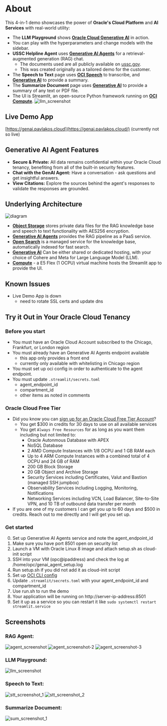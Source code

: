 # About

 This 4-in-1 demo showcases the power of **Oracle's Cloud Platform** and **AI Services** with real-world utility:
- The **LLM Playground** shows [**Oracle Cloud Generative AI**](https://docs.oracle.com/en-us/iaas/Content/generative-ai/home.htm) in action. 
- You can play with the hyperparameters and change models with the sidebar.
- **USSC Helpline Agent** uses [**Generative AI Agents**](https://docs.oracle.com/en-us/iaas/Content/generative-ai-agents/home.htm) for a retrieval-augmented generation (RAG) chat.
    - The documents used are all publicly available on [ussc.gov](https://www.ussc.gov/product-type/primers).
    - This was created originally as a tailored demo for the customer. 
- The **Speech to Text** page uses [**OCI Speech**](https://docs.oracle.com/en-us/iaas/Content/speech/home.htm) to transcribe, and [**Generative AI**]((https://docs.oracle.com/en-us/iaas/Content/generative-ai/home.htm)) to provide a summary. 
- The **Summarize Document** page uses [**Generative AI**](https://docs.oracle.com/en-us/iaas/Content/generative-ai/home.htm) to provide a summary of any text or PDF file.
- The UI is Streamlit, an open-source Python framework running on [**OCI Compute**](https://docs.oracle.com/en-us/iaas/Content/Compute/home.htm).
![llm_screenshot](screenshots/llm.png)

## Live Demo App
[https://genai.pavlakos.cloud](https://genai.pavlakos.cloud/) (currently not so live)

<!-- - Use **RAG Agent** to chat with an AI that has specialized knowledge of Oracle Cloud for US Government. 
  - Ask it things like `How can Oracle Cloud support my agency's zero trust journey?`
- Use **LLM Playground** to chat with foundational models on Oracle Cloud Generative AI Service.
  - You can play with the hyperparamters and change models with the sidebar.
  - Try them out by clicking the links on the sidebar to the left! -->

## Generative AI Agent Features
- **Secure & Private:** All data remains confidential within your Oracle Cloud tenancy, benefiting from all of the built-in security features.
- **Chat with the GenAI Agent:** Have a conversation - ask questions and get insightful answers.
- **View Citations:** Explore the sources behind the agent's responses to validate the responses are grounded. 

## Underlying Architecture
![diagram](screenshots/RAG%20Demo%20Diagram.png)
- [**Object Storage**](https://docs.oracle.com/en-us/iaas/Content/Object/home.htm) stores private data files for the RAG knowledge base and speech to text functionality with AES256 encryption.
- [**Generative AI Agents**](https://docs.oracle.com/en-us/iaas/Content/generative-ai-agents/home.htm) provides the RAG pipeline as a PaaS service. 
- [**Open Search**](https://docs.oracle.com/en-us/iaas/Content/search-opensearch/home.htm) is a managed service for the knowledge base, automatically indexed for fast search. 
- [**Generative AI**](https://docs.oracle.com/en-us/iaas/Content/generative-ai/home.htm) Can be either shared or dedicated hosting, with your choice of Cohere and Meta for Large Language Model (LLM).
- [**Compute**](https://docs.oracle.com/en-us/iaas/Content/Compute/home.htm) - a E5 Flex (1 OCPU) virtual machine hosts the Streamlit app to provide the UI. 

## Known Issues
- Live Demo App is down
    - need to rotate SSL certs and update dns

## Try it Out in Your Oracle Cloud Tenancy
### Before you start
- You must have an Oracle Cloud Account subscribed to the Chicago, Frankfurt, or London region
- You must already have an Generative AI Agents endpoint available
  - this app only provides a front end
  - currently only available with whitelisting in Chicago region
- You must set up oci config in order to authenticate to the agent endpoint.
- You must update `.streamlit/secrets.toml`
  - agent_endpoint_id
  - compartment_id
  - other items as noted in comments

### Oracle Cloud Free Tier
- Did you know you can [sign up for an Oracle Cloud Free Tier Account](https://www.oracle.com/cloud/free/)?
   - You get $300 in credits for 30 days to use on all available services
   - You get `Always Free Resources` for as long as you want them including but not limited to: 
      - Oracle Autonmous Database with APEX
      - NoSQL Database
      - 2 AMD Compute Instances with 1/8 OCPU and 1 GB RAM each
      - Up to 4 ARM Compute Instances with a combined total of 4 OCPU and 24 GB of RAM  
      - 200 GB Block Storage
      - 20 GB Object and Archive Storage
      - Security Services including Certificates, Valut and Bastion (managed SSH jumpbox)
      - Observability Services including Logging, Monitoring, Notifications
      - Networking Services including VCN, Load Balancer, Site-to-Site VPN, and 10 TB of outbound data transfer per month
- If you are one of my customers I can get you up to 60 days and $500 in credits. Reach out to me directly and I will get you set up. 

### Get started
0. Set up Generative AI Agents service and note the agent_endpoint_id
2. Make sure you have port 8501 open on security list
3. Launch a VM with Oracle Linux 8 image and attach setup.sh as cloud-init script
4. SSH into your VM (opc@ipaddress) and check the log at /home/opc/genai_agent_setup.log
5. Run setup.sh if you did not add it as cloud-init script
6. Set up [OCI CLI config](https://docs.oracle.com/en-us/iaas/Content/API/SDKDocs/cliinstall.htm)
7. Update `.streamlit/secrets.toml` with your agent_endpoint_id and compartment_id
8. Use run.sh to run the demo
9. Your application will be running on http://server-ip-address:8501
10. Set it up as a service so you can restart it like `sudo systemctl restart streamlit.service`

## Screenshots
### RAG Agent:
![agent_screenshot](screenshots/agent.png) 
![agent_screenshot-2](screenshots/citation-1.png) 
![agent_screenshot-3](screenshots/citation-2.png) 
### LLM Playground:
![llm_screenshot](screenshots/llm.png)
### Speech to Text:
![stt_screenshot_1](screenshots/transcribe-court-1.png)
![stt_screenshot_2](screenshots/transcribe-court-2.png)
### Summarize Document:
![sum_screenshot_1](screenshots/summarize.png)
